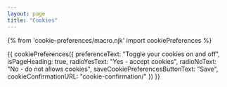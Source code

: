 ```yaml
---
layout: page
title: "Cookies"
---
```


{% from 'cookie-preferences/macro.njk' import cookiePreferences %}

{{ cookiePreferences({
    preferenceText: "Toggle your cookies on and off",
    isPageHeading: true,
    radioYesText: "Yes - accept cookies",
    radioNoText: "No - do not allows cookies",
    saveCookiePreferencesButtonText: "Save",
    cookieConfirmationURL: "cookie-confirmation/"
}) }}